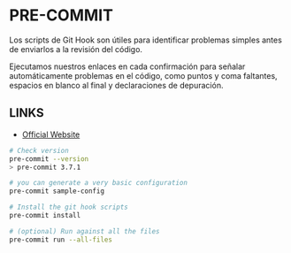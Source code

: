 # PRE-COMMIT

Los scripts de Git Hook son útiles para identificar problemas simples antes de enviarlos a la revisión del código.

Ejecutamos nuestros enlaces en cada confirmación para señalar automáticamente problemas en el código, como puntos y coma faltantes, espacios en blanco al final y declaraciones de depuración.

## LINKS

- [Official Website](https://pre-commit.com/)

```bash
# Check version
pre-commit --version
> pre-commit 3.7.1

# you can generate a very basic configuration
pre-commit sample-config

# Install the git hook scripts 
pre-commit install

# (optional) Run against all the files
pre-commit run --all-files
```